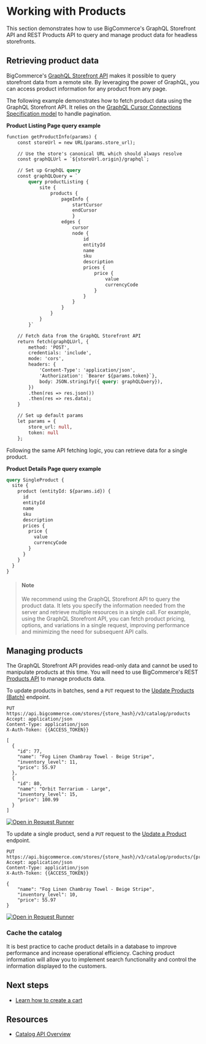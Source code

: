 # Working with Products



This section demonstrates how to use BigCommerce's GraphQL Storefront API and REST Products API to query and manage product data for headless storefronts.

## Retrieving product data

BigCommerce's [GraphQL Storefront API](/api-reference/graphql/graphql) makes it possible to query storefront data from a remote site. By leveraging the power of GraphQL, you can access product information for any product from any page.

The following example demonstrates how to fetch product data using the GraphQL Storefront API. It relies on the [GraphQL Cursor Connections Specification model](https://relay.dev/graphql/connections.htm) to handle pagination.

**Product Listing Page query example**

```graphql
function getProductInfo(params) {
    const storeUrl = new URL(params.store_url);

    // Use the store's canonical URL which should always resolve
    const graphQLUrl = `${storeUrl.origin}/graphql`;

    // Set up GraphQL query
    const graphQLQuery = `
        query productListing {
            site {
                products {
                    pageInfo {
                        startCursor
                        endCursor
                        }
                    edges {
                        cursor
                        node {
                            id
                            entityId
                            name
                            sku
                            description
                            prices {
                                price {
                                    value
                                    currencyCode
                                }
                            }
                        }
                    }
                }
            }
        }`

    // Fetch data from the GraphQL Storefront API
    return fetch(graphQLUrl, {
        method: 'POST',
        credentials: 'include',
        mode: 'cors',
        headers: { 
            'Content-Type': 'application/json', 
            'Authorization': `Bearer ${params.token}`},
            body: JSON.stringify({ query: graphQLQuery}),
        })
        .then(res => res.json())
        .then(res => res.data);
    }

    // Set up default params
    let params = {
        store_url: null,
        token: null
    };
```
Following the same API fetching logic, you can retrieve data for a single product.

**Product Details Page query example**

```graphql
query SingleProduct {
  site {
    product (entityId: ${params.id}) {
      id
      entityId
      name
      sku
      description
      prices {
        price {
          value
          currencyCode
        }
      }
    }
  }
}
```

<!-- theme: info -->

> #### Note
> We recommend using the GraphQL Storefront API to query the product data. It lets you specify the information needed from the server and retrieve multiple resources in a single call. For example, using the GraphQL Storefront API, you can fetch product pricing, options, and variations in a single request, improving performance and minimizing the need for subsequent API calls.


## Managing products

The GraphQL Storefront API provides read-only data and cannot be used to manipulate products at this time. You will need to use BigCommerce's REST [Products API](/api-reference/store-management/catalog/products/) to manage products data. 

To update products in batches, send a `PUT` request to the [Update Products (Batch)](/api-reference/store-management/catalog/products/updateproducts) endpoint. 

```http
PUT https://api.bigcommerce.com/stores/{store_hash}/v3/catalog/products
Accept: application/json
Content-Type: application/json
X-Auth-Token: {{ACCESS_TOKEN}}

[
  {
    "id": 77,
    "name": "Fog Linen Chambray Towel - Beige Stripe",
    "inventory_level": 11,
    "price": 55.97
  },
  {
    "id": 80,
    "name": "Orbit Terrarium - Large",
    "inventory_level": 15,
    "price": 100.99
  }
]
```

[![Open in Request Runner](https://storage.googleapis.com/bigcommerce-production-dev-center/images/Open-Request-Runner.svg)](/api-reference/store-management/catalog/products/updateproducts#requestrunner)

To update a single product, send a `PUT` request to the [Update a Product](/api-reference/store-management/catalog/products/updateproduct) endpoint.

```http
PUT https://api.bigcommerce.com/stores/{store_hash}/v3/catalog/products/{product_id}
Accept: application/json
Content-Type: application/json
X-Auth-Token: {{ACCESS_TOKEN}}

{
    "name": "Fog Linen Chambray Towel - Beige Stripe",
    "inventory_level": 10,
    "price": 55.97
}
```

[![Open in Request Runner](https://storage.googleapis.com/bigcommerce-production-dev-center/images/Open-Request-Runner.svg)](/api-reference/store-management/catalog/products/updateproduct#requestrunner)

### Cache the catalog

It is best practice to cache product details in a database to improve performance and increase operational efficiency. Caching product information will allow you to implement search functionality and control the information displayed to the customers.
 
## Next steps

- [Learn how to create a cart](/api-docs/storefronts/guide/carts)

## Resources

- [Catalog API Overview](/api-docs/store-management/catalog/catalog-overview)
